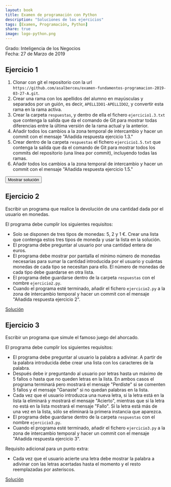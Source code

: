 ```yaml
---
layout: book
title: Examen de programación con Python
description: "Soluciones de los ejercicios"
tags: [Examen, Programación, Python]
share: true
image: logo-python.png
---
```


Grado: Inteligencia de los Negocios  
Fecha: 27 de Marzo de 2019

## Ejercicio 1

1. Clonar con git el repositorio con la url `https://github.com/asalberceu/examen-fundamentos-programacion-2019-03-27-A.git`.
2. Crear una rama con los apellidos del alumno en mayúsculas y separados por un guión, es decir, `APELLIDO1-APELLIDO2`, y convertir esta rama en la rama activa.
3. Crear la carpeta `respuestas`, y dentro de ella el fichero `ejercicio1.3.txt` que contenga la salida que da el comando de Git para mostrar todas diferencias entre la última versión de la rama actual y la anterior.
4. Añadir todos los cambios a la zona temporal de intercambio y hacer un commit con el mensaje "Añadida respuesta ejercicio 1.3."
5. Crear dentro de la carpeta `respuestas` el fichero `ejercicio1.5.txt` que contenga la salida que da el comando de Git para mostrar todos los commits del repositorio (una línea por commit), incluyendo todas las ramas.
6. Añadir todos los cambios a la zona temporal de intercambio y hacer un commit con el mensaje "Añadida respuesta ejercicio 1.5."

<div><button class="solution">Mostrar solución</button></div>
<div id="solution" style="display: none">
<pre class="highlight"><code>&gt; git clone https://github.com/asalberceu/examen-fundamentos-programacion-2019-03-27-A.git
&gt; cd examen-fundamentos-programacion-2019-03-27-A
&gt; git checkout -b SANCHEZ-ALBERCA
&gt; mkdir respuestas
&gt; git diff HEAD~1 > respuestas/ejercicio1.3.txt
&gt; git add . 
&gt; git commit -m "Añadida respuesta ejercicio 1.3"
&gt; git log --oneline --all > respuestas/ejercicio1.5.txt
&gt; git add . 
&gt; git commit -m "Añadida respuesta ejercicio 1.5"
</code></pre>
</div>

## Ejercicio 2

Escribir un programa que realice la devolución de una cantidad dada por el usuario en monedas.

El programa debe cumplir los siguientes requisitos:

- Solo se disponen de tres tipos de monedas: 5, 2 y 1 €. Crear una lista que contenga estos tres tipos de moneda y usar la lista en la solución.
- El programa debe preguntar al usuario por una cantidad entera de euros.
- El programa debe mostrar por pantalla el mínimo número de monedas necesarias para sumar la cantidad introducida por el usuario y cuántas monedas de cada tipo se necesitan para ello. El número de monedas de cada tipo debe guardarse en otra lista.
- El programa debe guardarse dentro de la carpeta `respuestas` con el nombre `ejercicio2.py`.
- Cuando el programa esté terminado, añadir el fichero `ejercicio2.py` a la zona de intercambio temporal y hacer un commit con el mensaje "Añadida respuesta ejercicio 2".

<a href="https://repl.it/@asalber/examen-2019-03-27-ejercicio-2" class="btn btn-info">Solución</a>

## Ejercicio 3

Escribir un programa que simule el famoso juego del ahorcado.

El programa debe cumplir los siguientes requisitos:

- El programa debe preguntar al usuario la palabra a adivinar. A partir de la palabra introducida debe crear una lista con los caracteres de la palabra.
- Después debe ir preguntando al usuario por letras hasta un máximo de 5 fallos o hasta que no queden letras en la lista. En ambos casos el programa terminará pero mostrará el mensaje "Perdiste" si se comenten 5 fallos y el mensaje "Ganaste" si no quedan palabras en la lista.
- Cada vez que el usuario introduzca una nueva letra, si la letra está en la lista la eliminará y mostrará el mensaje "Acierto", mientras que si la letra no está en la lista mostrará el mensaje "Fallo". Si la letra está más de una vez en la lista, sólo se eliminará la primera instancia que aparezca.
- El programa debe guardarse dentro de la carpeta `respuestas` con el nombre `ejercicio3.py`.
- Cuando el programa esté terminado, añadir el fichero `ejercicio3.py` a la zona de intercambio temporal y hacer un commit con el mensaje "Añadida respuesta ejercicio 3".

Requisito adicional para un punto extra:

- Cada vez que el usuario acierte una letra debe mostrar la palabra a adivinar con las letras acertadas hasta el momento y el resto reemplazadas por asteriscos.

<a href="https://repl.it/@asalber/examen-2019-03-27-ejercicio-3" class="btn btn-info">Solución</a>
